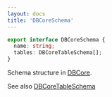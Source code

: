 ```yaml
---
layout: docs
title: 'DBCoreSchema'
---
```


```ts
export interface DBCoreSchema {
  name: string;
  tables: DBCoreTableSchema[];
}
```
Schema structure in [DBCore](DBCore).

See also [DBCoreTableSchema](DBCoreTableSchema)
